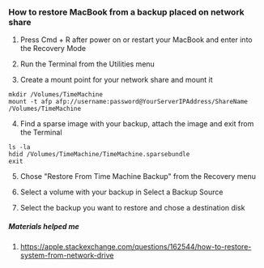 ### How to restore MacBook from a backup placed on network share

1. Press Cmd + R after power on or restart your MacBook and enter into the Recovery Mode

2. Run the Terminal from the Utilities menu

3. Create a mount point for your network share and mount it
```console
mkdir /Volumes/TimeMachine
mount -t afp afp://username:password@YourServerIPAddress/ShareName /Volumes/TimeMachine
```

4. Find a sparse image with your backup, attach the image and exit from the Terminal
```console
ls -la
hdid /Volumes/TimeMachine/TimeMachine.sparsebundle
exit
```

5. Chose "Restore From Time Machine Backup" from the Recovery menu

6. Select a volume with your backup in Select a Backup Source

7. Select the backup you want to restore and chose a destination disk

##### Materials helped me

1. https://apple.stackexchange.com/questions/162544/how-to-restore-system-from-network-drive
